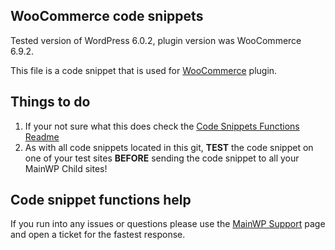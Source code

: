## WooCommerce code snippets

Tested version of WordPress 6.0.2, plugin version was WooCommerce 6.9.2.

This file is a code snippet that is used for [WooCommerce](https://wordpress.org/plugins/woocommerce/) plugin. 

## Things to do

1. If your not sure what this does check the [Code Snippets Functions Readme](https://github.com/mainwp/Code-Snippets-Functions/blob/master/README.md)
2. As with all code snippets located in this git, **TEST** the code snippet on one of your test sites **BEFORE** sending the code snippet to all your MainWP Child sites!

## Code snippet functions help

If you run into any issues or questions please use the [MainWP Support](https://mainwp.com/support/) page and open a ticket for the fastest response.
